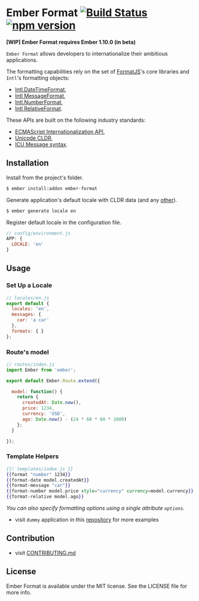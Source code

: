 # Ember Format [![Build Status](https://travis-ci.org/bobisjan/ember-format.svg?branch=master)](https://travis-ci.org/bobisjan/ember-format) [![npm version](https://badge.fury.io/js/ember-format.svg)](http://badge.fury.io/js/ember-format)

**[WIP] Ember Format requires Ember 1.10.0 (in beta)**

`Ember Format` allows developers to internationalize their ambitious applications.

The formatting capabilities rely on the set of [FormatJS](http://formatjs.io/)'s core libraries and `Intl`'s formatting objects:

* [Intl.DateTimeFormat](https://developer.mozilla.org/en-US/docs/Web/JavaScript/Reference/Global_Objects/DateTimeFormat),
* [Intl MessageFormat](https://github.com/yahoo/intl-messageformat),
* [Intl.NumberFormat](https://developer.mozilla.org/en-US/docs/Web/JavaScript/Reference/Global_Objects/NumberFormat),
* [Intl RelativeFormat](https://github.com/yahoo/intl-relativeformat).

These APIs are built on the following industry standards:

* [ECMAScript Internationalization API](http://www.ecma-international.org/ecma-402/1.0/),
* [Unicode CLDR](http://cldr.unicode.org/),
* [ICU Message syntax](http://userguide.icu-project.org/formatparse/messages).

## Installation

Install from the project's folder.

```sh
$ ember install:addon ember-format
```

Generate application's default locale with CLDR data (and any [other](https://github.com/bobisjan/ember-format/blob/master/addon/utils/locale.js#L7)).

```sh
$ ember generate locale en
```

Register default locale in the configuration file.

```javascript
// config/environment.js
APP: {
  LOCALE: 'en'
}
```

## Usage

### Set Up a Locale

```javascript
// locales/en.js
export default {
  locales: 'en',
  messages: {
    car: 'a car'
  },
  formats: { }
};
```

### Route's model

```javascript
// routes/index.js
import Ember from 'ember';

export default Ember.Route.extend({

  model: function() {
    return {
      createdAt: Date.now(),
      price: 1234,
      currency: 'USD',
      ago: Date.now() - (24 * 60 * 60 * 1000)
    };
  }

});
```

### Template Helpers

```handlebars
{{! templates/index.js }}
{{format "number" 1234}}
{{format-date model.createdAt}}
{{format-message "car"}}
{{format-number model.price style="currency" currency=model.currency}}
{{format-relative model.ago}}
```

*You can also specify formatting options using a single attribute `options`.*

* visit `dummy` application in this [repository](https://github.com/bobisjan/ember-format/tree/master/tests/dummy) for more examples

## Contribution

* visit [CONTRIBUTING.md](https://github.com/bobisjan/ember-format/blob/master/CONTRIBUTING.md)

## License

Ember Format is available under the MIT license. See the LICENSE file for more info.
